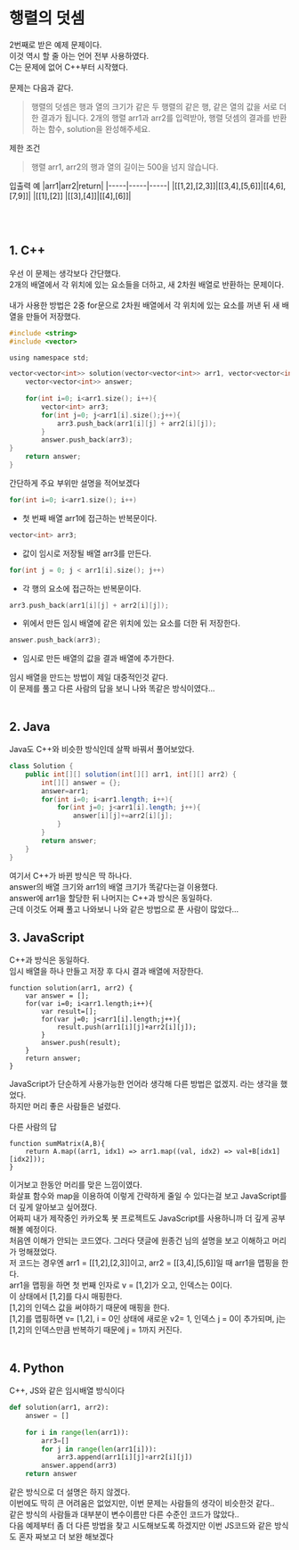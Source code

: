 # 행렬의 덧셈

2번째로 받은 예제 문제이다.<br/>
이것 역시 할 줄 아는 언어 전부 사용하였다.<br/>
C는 문제에 없어 C++부터 시작했다.<br/>
<br/>
문제는 다음과 같다.<br/>
>행렬의 덧셈은 행과 열의 크기가 같은 두 행렬의 같은 행, 같은 열의 값을 서로 더한 결과가 됩니다. 2개의 행렬 arr1과 arr2를 입력받아, 행렬 덧셈의 결과를 반환하는 함수, solution을 완성해주세요.

제한 조건
>행렬 arr1, arr2의 행과 열의 길이는 500을 넘지 않습니다.

입출력 예
|arr1|arr2|return|
|-----|-----|-----|
|[[1,2],[2,3]]|[[3,4],[5,6]]|[[4,6],[7,9]]|
|[[1],[2]]	|[[3],[4]]|[[4],[6]]|		

<br/><br/>

## 1. C++

우선 이 문제는 생각보다 간단했다.<br/>
2개의 배열에서 각 위치에 있는 요소들을 더하고, 새 2차원 배열로 반환하는 문제이다.<br/><br/>
내가 사용한 방법은 2중 for문으로 2차원 배열에서 각 위치에 있는 요소를 꺼낸 뒤 새 배열을 만들어 저장했다.<br/>

``` C
#include <string>
#include <vector>

using namespace std;

vector<vector<int>> solution(vector<vector<int>> arr1, vector<vector<int>> arr2) {
    vector<vector<int>> answer;
    
    for(int i=0; i<arr1.size(); i++){
        vector<int> arr3;
        for(int j=0; j<arr1[i].size();j++){
            arr3.push_back(arr1[i][j] + arr2[i][j]);
        }
        answer.push_back(arr3);
}
    return answer;
}
```
간단하게 주요 부위만 설명을 적어보겠다

``` C
for(int i=0; i<arr1.size(); i++)
```
- 첫 번째 배열 arr1에 접근하는 반복문이다. 
``` C
vector<int> arr3;
```
- 값이 임시로 저장될 배열 arr3를 만든다.
``` C
for(int j = 0; j < arr1[i].size(); j++)
```
- 각 행의 요소에 접근하는 반복문이다.

``` C
arr3.push_back(arr1[i][j] + arr2[i][j]);
```
- 위에서 만든 임시 배열에 같은 위치에 있는 요소를 더한 뒤 저장한다.

``` C
answer.push_back(arr3);
```
- 임시로 만든 배열의 값을 결과 배열에 추가한다.

임시 배열을 만드는 방법이 제일 대중적인것 같다.<br/>
이 문제를 풀고 다른 사람의 답을 보니 나와 똑같은 방식이였다...<br/><br/>

## 2. Java

Java도 C++와 비슷한 방식인데 살짝 바꿔서 풀어보았다.
``` JAVA
class Solution {
    public int[][] solution(int[][] arr1, int[][] arr2) {
        int[][] answer = {};
        answer=arr1;
        for(int i=0; i<arr1.length; i++){
            for(int j=0; j<arr1[i].length; j++){
                answer[i][j]+=arr2[i][j];
            }
        }
        return answer;
    }
}
```
여기서 C++가 바뀐 방식은 딱 하나다.<br/>
answer의 배열 크기와 arr1의 배열 크기가 똑같다는걸 이용했다.<br/>
answer에 arr1을 할당한 뒤 나머지는 C++과 방식은 동일하다.<br/>
근데 이것도 어째 풀고 나와보니 나와 같은 방법으로 푼 사람이 많았다...<br/>

## 3. JavaScript

C++과 방식은 동일하다.<br/>
임시 배열을 하나 만들고 저장 후 다시 결과 배열에 저장한다.
<br/>

``` JS
function solution(arr1, arr2) {
    var answer = [];
    for(var i=0; i<arr1.length;i++){
        var result=[];
        for(var j=0; j<arr1[i].length;j++){
            result.push(arr1[i][j]+arr2[i][j]);
        }
        answer.push(result);
    }
    return answer;
}
```
JavaScript가 단순하게 사용가능한 언어라 생각해 다른 방법은 없겠지. 라는 생각을 했었다.<br/>
하지만 머리 좋은 사람들은 널렸다.<br/><br/>
다른 사람의 답
``` JS
function sumMatrix(A,B){
    return A.map((arr1, idx1) => arr1.map((val, idx2) => val+B[idx1][idx2]));
}
```
이거보고 한동안 머리를 맞은 느낌이였다.<br/>
화살표 함수와 map을 이용하여 이렇게 간략하게 줄일 수 있다는걸 보고 JavaScript를 더 깊게 알아보고 싶어졌다.<br/>
어짜피 내가 제작중인 카카오톡 봇 프로젝트도 JavaScript를 사용하니까 더 깊게 공부해볼 예정이다.<br/>
처음엔 이해가 안되는 코드였다. 그러다 댓글에 원종건 님의 설명을 보고 이해하고 머리가 멍해졌었다.<br/>
저 코드는 경우엔 arr1 = [[1,2],[2,3]]이고, arr2 = [[3,4],[5,6]]일 때 arr1을 맵핑을 한다.<br/>
arr1을 맵핑을 하면 첫 번째 인자로 v = [1,2]가 오고, 인덱스는 0이다.<br/>
이 상태에서 [1,2]를 다시 매핑한다.<br/>
[1,2]의 인덱스 값을 써야하기 때문에 매핑을 한다.<br/>
[1,2]를 맵핑하면 v= [1,2], i = 0인 상태에 새로운 v2= 1, 인덱스 j = 0이 추가되며, j는 [1,2]의 인덱스만큼 반복하기 때문에 j = 1까지 커진다.<br/><br/>


## 4. Python
C++, JS와 같은 임시배열 방식이다
``` py
def solution(arr1, arr2):
    answer = []
    
    for i in range(len(arr1)):
        arr3=[]
        for j in range(len(arr1[i])):
            arr3.append(arr1[i][j]+arr2[i][j])
        answer.append(arr3)
    return answer
```

같은 방식으로 더 설명은 하지 않겠다.<br/>
이번에도 딱히 큰 어려움은 없었지만, 이번 문제는 사람들의 생각이 비슷한것 같다..<br/>
같은 방식의 사람들과 대부분이 변수이름만 다른 수준인 코드가 많았다..<br/>
다음 예제부터 좀 더 다른 방법을 찾고 시도해보도록 하겠지만 이번 JS코드와 같은 방식도 혼자 짜보고 더 보완 해보겠다<br/>
